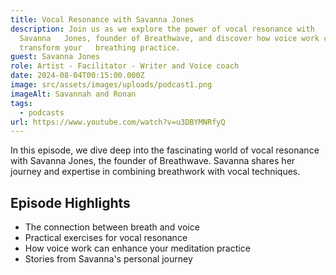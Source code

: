 ```yaml
---
title: Vocal Resonance with Savanna Jones
description: Join us as we explore the power of vocal resonance with
  Savanna   Jones, founder of Breathwave, and discover how voice work can
  transform your   breathing practice.
guest: Savanna Jones
role: Artist - Facilitator - Writer and Voice coach
date: 2024-08-04T00:15:00.000Z
image: src/assets/images/uploads/podcast1.png
imageAlt: Savannah and Ronan
tags:
  - podcasts
url: https://www.youtube.com/watch?v=u3DBYMNRfyQ
---
```

In this episode, we dive deep into the fascinating world of vocal resonance with Savanna Jones, the founder of Breathwave. Savanna shares her journey and expertise in combining breathwork with vocal techniques.

## Episode Highlights

- The connection between breath and voice
- Practical exercises for vocal resonance
- How voice work can enhance your meditation practice
- Stories from Savanna's personal journey
